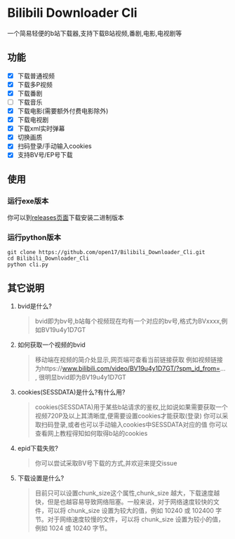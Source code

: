 # Bilibili Downloader Cli
一个简易轻便的b站下载器,支持下载B站视频,番剧,电影,电视剧等
## 功能
- [x] 下载普通视频 
- [x] 下载多P视频
- [x] 下载番剧
- [ ] 下载音乐
- [x] 下载电影(需要额外付费电影除外)
- [x] 下载电视剧 
- [x] 下载xml实时弹幕
- [x] 切换画质
- [x] 扫码登录/手动输入cookies
- [x] 支持BV号/EP号下载 

## 使用
### 运行exe版本
你可以到[releases页面](https://github.com/open17/Bilibili_Downloader_Cli/releases)下载安装二进制版本
### 运行python版本
```shell
git clone https://github.com/open17/Bilibili_Downloader_Cli.git
cd Bilibili_Downloader_Cli
python cli.py
```


## 其它说明                  
1. bvid是什么?
                  
    >bvid即为bv号,b站每个视频现在均有一个对应的bv号,格式为BVxxxx,例如BV19u4y1D7GT
                  
                  
2. 如何获取一个视频的bvid
                  
    >移动端在视频的简介处显示,网页端可查看当前链接获取
    例如视频链接为https://www.bilibili.com/video/BV19u4y1D7GT/?spm_id_from=... , 很明显bvid即为BV19u4y1D7GT
                  
3. cookies(SESSDATA)是什么?有什么用?
                  
    >cookies(SESSDATA)用于某些b站请求的鉴权,比如说如果需要获取一个视频720P及以上其清晰度,便需要设置cookies才能获取(登录)
    你可以采取扫码登录,或者也可以手动输入cookies中SESSDATA对应的值
    你可以查看网上教程得知如何取得b站的cookies

4. epid下载失败?
   > 你可以尝试采取BV号下载的方式,并欢迎来提交issue

5. 下载设置是什么?
   > 目前只可以设置chunk_size这个属性,chunk_size 越大，下载速度越快，但是也越容易导致网络阻塞。一般来说，对于网络速度较快的文件，可以将 chunk_size 设置为较大的值，例如 10240 或 102400 字节。对于网络速度较慢的文件，可以将 chunk_size 设置为较小的值，例如 1024 或 10240 字节。
